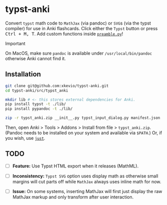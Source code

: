 # typst-anki

Convert `typst` math code to `MathJax` (via pandoc) or `SVG`s (via the typst compiler) for use in Anki flashcards. Click either the `Typst` button or press <kbd>Ctrl + M, T</kbd>. Add custom functions inside [`preamble.py`](src/typst_anki/preamble.py)!

> [!IMPORTANT]  
> On MacOS, make sure `pandoc` is available under `/usr/local/bin/pandoc` otherwise Anki cannot find it.

## Installation

```sh
git clone git@github.com:xkevio/typst-anki.git
cd typst-anki/src/typst_anki

mkdir lib # <- this stores external dependencies for Anki.
pip install typst -t ./lib/
pip install pypandoc -t ./lib/

zip -r typst_anki.zip __init__.py typst_input_dialog.py manifest.json ./lib/
```

Then, open Anki > Tools > Addons > Install from file > `typst_anki.zip`.
(Pandoc needs to be installed on your system and available via `$PATH`.) Or, if you wish, use [`just`](https://github.com/casey/just).

## TODO 

- [ ] **Feature:** Use Typst HTML export when it releases (MathML). 
- [ ] **Inconsistency:** `Typst SVG` option uses display math as otherwise small margins will cut parts off while `MathJax` always uses inline math for now.
- [ ] **Issue:** On some systems, inserting MathJax will first just display the raw MathJax markup and only transform after user interaction.
    
